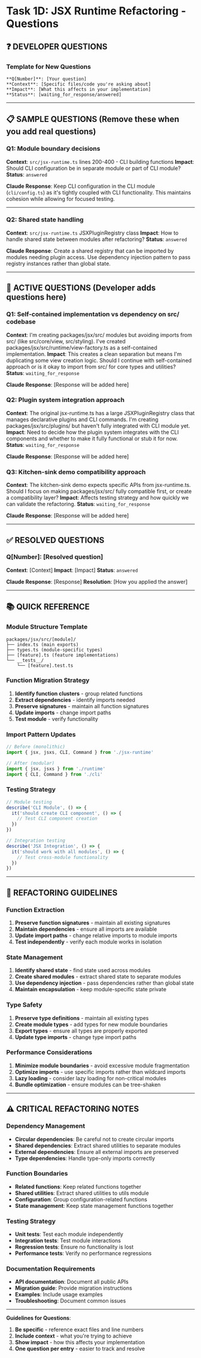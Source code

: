 # Task 1D: JSX Runtime Refactoring - Questions

## **❓ DEVELOPER QUESTIONS**

### **Template for New Questions**
```
**Q[Number]**: [Your question]
**Context**: [Specific files/code you're asking about]
**Impact**: [What this affects in your implementation]
**Status**: [waiting_for_response/answered]
```

---

## **📋 SAMPLE QUESTIONS** (Remove these when you add real questions)

### **Q1**: Module boundary decisions
**Context**: `src/jsx-runtime.ts` lines 200-400 - CLI building functions
**Impact**: Should CLI configuration be in separate module or part of CLI module?
**Status**: `answered`

**Claude Response**: Keep CLI configuration in the CLI module (`cli/config.ts`) as it's tightly coupled with CLI functionality. This maintains cohesion while allowing for focused testing.

---

### **Q2**: Shared state handling
**Context**: `src/jsx-runtime.ts` JSXPluginRegistry class
**Impact**: How to handle shared state between modules after refactoring?
**Status**: `answered`

**Claude Response**: Create a shared registry that can be imported by modules needing plugin access. Use dependency injection pattern to pass registry instances rather than global state.

---

## **🔄 ACTIVE QUESTIONS** (Developer adds questions here)

### **Q1**: Self-contained implementation vs dependency on src/ codebase
**Context**: I'm creating packages/jsx/src/ modules but avoiding imports from src/ (like src/core/view, src/styling). I've created packages/jsx/src/runtime/view-factory.ts as a self-contained implementation.
**Impact**: This creates a clean separation but means I'm duplicating some view creation logic. Should I continue with self-contained approach or is it okay to import from src/ for core types and utilities?
**Status**: `waiting_for_response`

**Claude Response**: [Response will be added here]

### **Q2**: Plugin system integration approach
**Context**: The original jsx-runtime.ts has a large JSXPluginRegistry class that manages declarative plugins and CLI commands. I'm creating packages/jsx/src/plugins/ but haven't fully integrated with CLI module yet.
**Impact**: Need to decide how the plugin system integrates with the CLI components and whether to make it fully functional or stub it for now.
**Status**: `waiting_for_response`

**Claude Response**: [Response will be added here]

### **Q3**: Kitchen-sink demo compatibility approach
**Context**: The kitchen-sink demo expects specific APIs from jsx-runtime.ts. Should I focus on making packages/jsx/src/ fully compatible first, or create a compatibility layer?
**Impact**: Affects testing strategy and how quickly we can validate the refactoring.
**Status**: `waiting_for_response`

**Claude Response**: [Response will be added here]

---

## **✅ RESOLVED QUESTIONS**

### **Q[Number]**: [Resolved question]
**Context**: [Context]
**Impact**: [Impact]
**Status**: `answered`

**Claude Response**: [Response]
**Resolution**: [How you applied the answer]

---

## **📚 QUICK REFERENCE**

### **Module Structure Template**
```
packages/jsx/src/[module]/
├── index.ts (main exports)
├── types.ts (module-specific types)
├── [feature].ts (feature implementations)
└── __tests__/
    └── [feature].test.ts
```

### **Function Migration Strategy**
1. **Identify function clusters** - group related functions
2. **Extract dependencies** - identify imports needed
3. **Preserve signatures** - maintain all function signatures
4. **Update imports** - change import paths
5. **Test module** - verify functionality

### **Import Pattern Updates**
```typescript
// Before (monolithic)
import { jsx, jsxs, CLI, Command } from './jsx-runtime'

// After (modular)
import { jsx, jsxs } from './runtime'
import { CLI, Command } from './cli'
```

### **Testing Strategy**
```typescript
// Module testing
describe('CLI Module', () => {
  it('should create CLI component', () => {
    // Test CLI component creation
  })
})

// Integration testing
describe('JSX Integration', () => {
  it('should work with all modules', () => {
    // Test cross-module functionality
  })
})
```

---

## **🎯 REFACTORING GUIDELINES**

### **Function Extraction**
1. **Preserve function signatures** - maintain all existing signatures
2. **Maintain dependencies** - ensure all imports are available
3. **Update import paths** - change relative imports to module imports
4. **Test independently** - verify each module works in isolation

### **State Management**
1. **Identify shared state** - find state used across modules
2. **Create shared modules** - extract shared state to separate modules
3. **Use dependency injection** - pass dependencies rather than global state
4. **Maintain encapsulation** - keep module-specific state private

### **Type Safety**
1. **Preserve type definitions** - maintain all existing types
2. **Create module types** - add types for new module boundaries
3. **Export types** - ensure all types are properly exported
4. **Update type imports** - change type import paths

### **Performance Considerations**
1. **Minimize module boundaries** - avoid excessive module fragmentation
2. **Optimize imports** - use specific imports rather than wildcard imports
3. **Lazy loading** - consider lazy loading for non-critical modules
4. **Bundle optimization** - ensure modules can be tree-shaken

---

## **⚠️ CRITICAL REFACTORING NOTES**

### **Dependency Management**
- **Circular dependencies**: Be careful not to create circular imports
- **Shared dependencies**: Extract shared utilities to separate modules
- **External dependencies**: Ensure all external imports are preserved
- **Type dependencies**: Handle type-only imports correctly

### **Function Boundaries**
- **Related functions**: Keep related functions together
- **Shared utilities**: Extract shared utilities to utils module
- **Configuration**: Group configuration-related functions
- **State management**: Keep state management functions together

### **Testing Strategy**
- **Unit tests**: Test each module independently
- **Integration tests**: Test module interactions
- **Regression tests**: Ensure no functionality is lost
- **Performance tests**: Verify no performance regressions

### **Documentation Requirements**
- **API documentation**: Document all public APIs
- **Migration guide**: Provide migration instructions
- **Examples**: Include usage examples
- **Troubleshooting**: Document common issues

---

**Guidelines for Questions**:
1. **Be specific** - reference exact files and line numbers
2. **Include context** - what you're trying to achieve
3. **Show impact** - how this affects your implementation
4. **One question per entry** - easier to track and resolve
